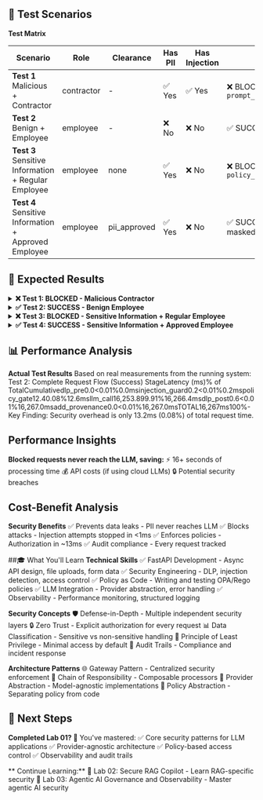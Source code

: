## 🧪 Test Scenarios
**Test Matrix**
<table>
<thead>
<tr>
<th width="25%">Scenario</th>
<th width="15%">Role</th>
<th width="15%">Clearance</th>
<th width="15%">Has PII</th>
<th width="15%">Has Injection</th>
<th width="15%">Expected</th>
</tr>
</thead>
<tbody>
<tr>
<td><strong>Test 1</strong><br/>Malicious + Contractor</td>
<td>contractor</td>
<td>-</td>
<td>✅ Yes</td>
<td>✅ Yes</td>
<td>❌ BLOCKED<br/><code>prompt_injection_suspected</code></td>
</tr>
<tr>
<td><strong>Test 2</strong><br/>Benign + Employee</td>
<td>employee</td>
<td>-</td>
<td>❌ No</td>
<td>❌ No</td>
<td>✅ SUCCESS</td>
</tr>
<tr>
<td><strong>Test 3</strong><br/>Sensitive Information + Regular Employee</td>
<td>employee</td>
<td>none</td>
<td>✅ Yes</td>
<td>❌ No</td>
<td>❌ BLOCKED<br/><code>policy_denied</code></td>
</tr>
<tr>
<td><strong>Test 4</strong><br/>Sensitive Information + Approved Employee</td>
<td>employee</td>
<td>pii_approved</td>
<td>✅ Yes</td>
<td>❌ No</td>
<td>✅ SUCCESS with PII masked</td>
</tr>
</tbody>
</table>

## 🎯 Expected Results
<details>
<summary><b>❌ Test 1: BLOCKED - Malicious Contractor</b></summary>
  <img width="1029" height="620" alt="Malicious Contractor Prompt" src="https://github.com/user-attachments/assets/5f6bb24d-76cc-4382-88bb-d431c1701db7" />
</details>
<details><summary><b>✅ Test 2: SUCCESS - Benign Employee</b></summary>
  <img width="1360" height="1707" alt="Benign Employee Prompt" src="https://github.com/user-attachments/assets/858f597e-1abb-4a82-95ae-2fdc7e9a61c5" />
</details>
<details><summary><b>❌ Test 3: BLOCKED - Sensitive Information + Regular Employee</b></summary>
  <img width="1119" height="752" alt="Regular Employee Sensitive Content Prompt" src="https://github.com/user-attachments/assets/2b30503d-6048-41ec-aa0e-181ac8fd9fa9" />
</details>
<details><summary><b>✅ Test 4: SUCCESS - Sensitive Information + Approved Employee</b></summary>
  <img width="1360" height="1771" alt="Approved Employee Sensitive Content Prompt" src="https://github.com/user-attachments/assets/5a5ea220-6b08-4c13-a74d-9edc0509fdb8" />
</details>

## 📊 Performance Analysis
**Actual Test Results**
Based on real measurements from the running system:
Test 2: Complete Request Flow (Success)
StageLatency (ms)% of TotalCumulativedlp_pre0.0<0.01%0.0msinjection_guard0.2<0.01%0.2mspolicy_gate12.40.08%12.6msllm_call16,253.899.91%16,266.4msdlp_post0.6<0.01%16,267.0msadd_provenance0.0<0.01%16,267.0msTOTAL16,267ms100%-
Key Finding: Security overhead is only 13.2ms (0.08%) of total request time.

## Performance Insights
**Blocked requests never reach the LLM, saving:**
⚡ 16+ seconds of processing time
💰 API costs (if using cloud LLMs)
🔒 Potential security breaches

## Cost-Benefit Analysis
**Security Benefits**
✅ Prevents data leaks - PII never reaches LLM
✅ Blocks attacks - Injection attempts stopped in <1ms
✅ Enforces policies - Authorization in ~13ms
✅ Audit compliance - Every request tracked


##🎓 What You'll Learn
**Technical Skills**
✅ FastAPI Development - Async API design, file uploads, form data
✅ Security Engineering - DLP, injection detection, access control
✅ Policy as Code - Writing and testing OPA/Rego policies
✅ LLM Integration - Provider abstraction, error handling
✅ Observability - Performance monitoring, structured logging

**Security Concepts**
🛡️ Defense-in-Depth - Multiple independent security layers
🔒 Zero Trust - Explicit authorization for every request
📊 Data Classification - Sensitive vs non-sensitive handling
🎯 Principle of Least Privilege - Minimal access by default
📝 Audit Trails - Compliance and incident response

**Architecture Patterns**
🌐 Gateway Pattern - Centralized security enforcement
🔗 Chain of Responsibility - Composable processors
🔌 Provider Abstraction - Model-agnostic implementations
📜 Policy Abstraction - Separating policy from code

## 🚀 Next Steps
**Completed Lab 01? 🎉**
You've mastered:
✅ Core security patterns for LLM applications
✅ Provider-agnostic architecture
✅ Policy-based access control
✅ Observability and audit trails

** Continue Learning:**
📖 Lab 02: Secure RAG Copilot - Learn RAG-specific security
📖 Lab 03: Agentic AI Governance and Observability - Master agentic AI security

